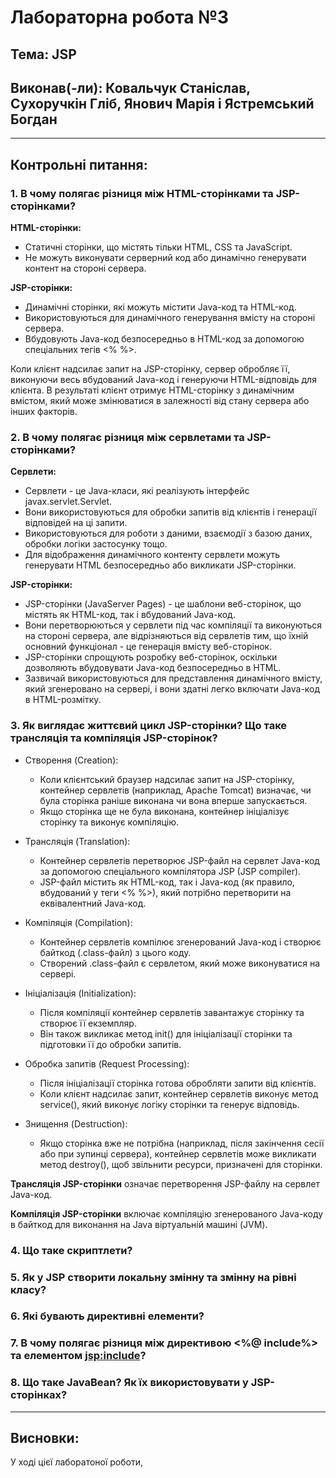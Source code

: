 # Лабораторна робота №3
## Тема: JSP
## Виконав(-ли): Ковальчук Станіслав, Сухоручкін Гліб, Янович Марія і Ястремський Богдан
---
## Контрольні питання:
### 1. В чому полягає різниця між HTML-сторінками та JSP-сторінками?

**HTML-сторінки:**
- Статичні сторінки, що містять тільки HTML, CSS та JavaScript.
- Не можуть виконувати серверний код або динамічно генерувати контент на стороні сервера.

**JSP-сторінки:**
- Динамічні сторінки, які можуть містити Java-код та HTML-код.
- Використовуються для динамічного генерування вмісту на стороні сервера.
- Вбудовують Java-код безпосередньо в HTML-код за допомогою спеціальних тегів <% %>.

Коли клієнт надсилає запит на JSP-сторінку, сервер обробляє її, виконуючи весь вбудований Java-код і генеруючи HTML-відповідь для клієнта. 
В результаті клієнт отримує HTML-сторінку з динамічним вмістом, який може змінюватися в залежності від стану сервера або інших факторів.

### 2. В чому полягає різниця між сервлетами та JSP-сторінками?

**Сервлети:**
- Сервлети - це Java-класи, які реалізують інтерфейс javax.servlet.Servlet.
- Вони використовуються для обробки запитів від клієнтів і генерації відповідей на ці запити.
- Використовуються для роботи з даними, взаємодії з базою даних, обробки логіки застосунку тощо.
- Для відображення динамічного контенту сервлети можуть генерувати HTML безпосередньо або викликати JSP-сторінки.

**JSP-сторінки:**
- JSP-сторінки (JavaServer Pages) - це шаблони веб-сторінок, що містять як HTML-код, так і вбудований Java-код.
- Вони перетворюються у сервлети під час компіляції та виконуються на стороні сервера, але відрізняються від сервлетів тим, що їхній основний функціонал - це генерація вмісту веб-сторінок.
- JSP-сторінки спрощують розробку веб-сторінок, оскільки дозволяють вбудовувати Java-код безпосередньо в HTML.
- Зазвичай використовуються для представлення динамічного вмісту, який згенеровано на сервері, і вони здатні легко включати Java-код в HTML-розмітку.

### 3. Як виглядає життєвий цикл JSP-сторінки? Що таке трансляція та компіляція JSP-сторінок?  

- Створення (Creation):
   - Коли клієнтський браузер надсилає запит на JSP-сторінку, контейнер сервлетів (наприклад, Apache Tomcat) визначає, чи була сторінка раніше виконана чи вона вперше запускається.
   - Якщо сторінка ще не була виконана, контейнер ініціалізує сторінку та виконує компіляцію.

- Трансляція (Translation):
   - Контейнер сервлетів перетворює JSP-файл на сервлет Java-код за допомогою спеціального компілятора JSP (JSP compiler).
   - JSP-файл містить як HTML-код, так і Java-код (як правило, вбудований у теги <% %>), який потрібно перетворити на еквівалентний Java-код.

- Компіляція (Compilation):
   - Контейнер сервлетів компілює згенерований Java-код і створює байткод (.class-файл) з цього коду.
   - Створений .class-файл є сервлетом, який може виконуватися на сервері.

- Ініціалізація (Initialization):
  - Після компіляції контейнер сервлетів завантажує сторінку та створює її екземпляр.
  - Він також викликає метод init() для ініціалізації сторінки та підготовки її до обробки запитів.

- Обробка запитів (Request Processing):
  - Після ініціалізації сторінка готова обробляти запити від клієнтів.
  - Коли клієнт надсилає запит, контейнер сервлетів виконує метод service(), який виконує логіку сторінки та генерує відповідь.

- Знищення (Destruction):
  - Якщо сторінка вже не потрібна (наприклад, після закінчення сесії або при зупинці сервера), контейнер сервлетів може викликати метод destroy(), щоб звільнити ресурси, призначені для сторінки.

**Трансляція JSP-сторінки** означає перетворення JSP-файлу на сервлет Java-код.

**Компіляція JSP-сторінки** включає компіляцію згенерованого Java-коду в байткод для виконання на Java віртуальній машині (JVM).

### 4. Що таке скриптлети? 


### 5. Як у JSP створити локальну змінну та змінну на рівні класу?


### 6. Які бувають директивні елементи?


### 7. В чому полягає різниця між директивою <%@ include%> та елементом <jsp:include>?


### 8. Що таке JavaBean? Як їх використовувати у JSP-сторінках?



---
## Висновки:
У ході цієї лаборатоної роботи, 

